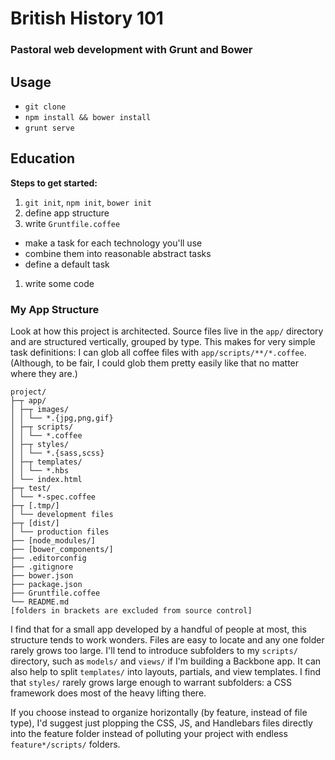 # British History 101
### Pastoral web development with Grunt and Bower

## Usage
* `git clone`
* `npm install && bower install`
* `grunt serve`

## Education
**Steps to get started:**

1. `git init`, `npm init`, `bower init`
1. define app structure
1. write `Gruntfile.coffee`
  * make a task for each technology you'll use
  * combine them into reasonable abstract tasks
  * define a default task
1. write some code

### My App Structure
Look at how this project is architected. Source files live in the `app/` directory and are structured vertically, grouped by type. This makes for very simple task definitions: I can glob all coffee files with `app/scripts/**/*.coffee`. (Although, to be fair, I could glob them pretty easily like that no matter where they are.) 
```
project/
├─┬ app/
│ ├─┬ images/
│ │ └── *.{jpg,png,gif}
│ ├─┬ scripts/
│ │ └── *.coffee
│ ├─┬ styles/
│ │ └── *.{sass,scss}
│ ├─┬ templates/
│ │ └── *.hbs
│ └── index.html
├─┬ test/
│ └── *-spec.coffee
├─┬ [.tmp/]
│ └── development files
├─┬ [dist/]
│ └── production files
├── [node_modules/]
├── [bower_components/]
├── .editorconfig
├── .gitignore
├── bower.json
├── package.json
├── Gruntfile.coffee
└── README.md
[folders in brackets are excluded from source control]
```
I find that for a small app developed by a handful of people at most, this structure tends to work wonders. Files are easy to locate and any one folder rarely grows too large. I'll tend to introduce subfolders to my `scripts/` directory, such as `models/` and `views/` if I'm building a Backbone app. It can also help to split `templates/` into layouts, partials, and view templates. I find that `styles/` rarely grows large enough to warrant subfolders: a CSS framework does most of the heavy lifting there.

If you choose instead to organize horizontally (by feature, instead of file type), I'd suggest just plopping the CSS, JS, and Handlebars files directly into the feature folder instead of polluting your project with endless `feature*/scripts/` folders.

